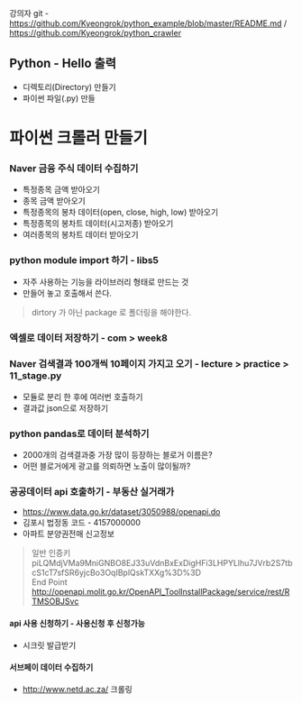 강의자 git - https://github.com/Kyeongrok/python_example/blob/master/README.md / https://github.com/Kyeongrok/python_crawler
## Python - Hello 출력
- 디렉토리(Directory) 만들기
- 파이썬 파일(.py) 만들

# 파이썬 크롤러 만들기
### Naver 금융 주식 데이터 수집하기
- 특정종목 금액 받아오기
- 종목 금액 받아오기
- 특정종목의 봉차 데이터(open, close, high,  low) 받아오기
- 특정종목의 봉차트 데이터(시고저종) 받아오기
- 여러종목의 봉차트 데이터 받아오기

### python module import 하기 - libs5
- 자주 사용하는 기능을 라이브러리 형태로 만드는 것
- 만들어 놓고 호출해서 쓴다.
> dirtory 가 아닌 package 로 폴더링을 해야한다.

### 엑셀로 데이터 저장하기 - com > week8

### Naver 검색결과 100개씩 10페이지 가지고 오기 - lecture > practice > 11_stage.py
- 모듈로 분리 한 후에 여러번 호출하기
- 결과값 json으로 저장하기

### python pandas로 데이터 분석하기
- 2000개의 검색결과중 가장 많이 등장하는 블로거 이름은?
- 어떤 블로거에게 광고를 의뢰하면 노출이 많이될까?

### 공공데이터 api 호출하기 - 부동산 실거래가
- https://www.data.go.kr/dataset/3050988/openapi.do 
- 김포시 법정동 코드 - 4157000000
- 아파트 분양권전매 신고정보
> 일반 인증키  
> piLQMdjVMa9MniGNBO8EJ33uVdnBxExDigHFi3LHPYLlhu7JVrb2S7tbcS1cT7sfSR6yjcBo3OqIBplQskTXXg%3D%3D  
> End Point  
> http://openapi.molit.go.kr/OpenAPI_ToolInstallPackage/service/rest/RTMSOBJSvc

#### api 사용 신청하기 - 사용신청 후 신청가능
- 시크릿 발급받기

#### 서브페이 데이터 수집하기
- http://www.netd.ac.za/ 크롤링